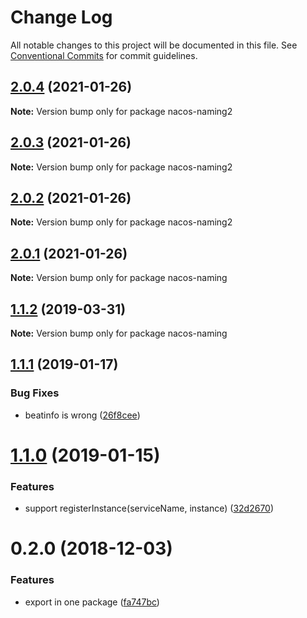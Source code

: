 # Change Log

All notable changes to this project will be documented in this file.
See [Conventional Commits](https://conventionalcommits.org) for commit guidelines.

## [2.0.4](https://github.com/Hquestion/nacos-sdk-nodejs/compare/v2.0.1...v2.0.4) (2021-01-26)

**Note:** Version bump only for package nacos-naming2





## [2.0.3](https://github.com/Hquestion/nacos-sdk-nodejs/compare/v2.0.1...v2.0.3) (2021-01-26)

**Note:** Version bump only for package nacos-naming2





## [2.0.2](https://github.com/Hquestion/nacos-sdk-nodejs/compare/v2.0.1...v2.0.2) (2021-01-26)

**Note:** Version bump only for package nacos-naming2





## [2.0.1](https://github.com/nacos-group/nacos-sdk-nodejs/compare/v2.0.0...v2.0.1) (2021-01-26)

**Note:** Version bump only for package nacos-naming





## [1.1.2](https://github.com/nacos-group/nacos-sdk-nodejs/compare/v1.1.1...v1.1.2) (2019-03-31)

**Note:** Version bump only for package nacos-naming





## [1.1.1](https://github.com/nacos-group/nacos-sdk-nodejs/compare/v1.1.0...v1.1.1) (2019-01-17)


### Bug Fixes

* beatinfo is wrong ([26f8cee](https://github.com/nacos-group/nacos-sdk-nodejs/commit/26f8cee))





# [1.1.0](https://github.com/nacos-group/nacos-sdk-nodejs/compare/v1.0.2...v1.1.0) (2019-01-15)


### Features

* support registerInstance(serviceName, instance) ([32d2670](https://github.com/nacos-group/nacos-sdk-nodejs/commit/32d2670))





# 0.2.0 (2018-12-03)


### Features

* export in one package ([fa747bc](https://github.com/nacos-group/nacos-sdk-nodejs/commit/fa747bc))
